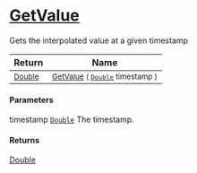 # [GetValue](./LinearInterpolation-100663767.md)

Gets the interpolated value at a given timestamp

| Return | Name | 
| --- | --- | 
| <sub>[Double](https://docs.microsoft.com/en-us/dotnet/api/System.Double)</sub>| <sub>[GetValue](./LinearInterpolation-100663767.md) ( [`Double`](https://docs.microsoft.com/en-us/dotnet/api/System.Double) timestamp )</sub>| <br>


#### Parameters
 timestamp  [`Double`](https://docs.microsoft.com/en-us/dotnet/api/System.Double)    The timestamp.
#### Returns
[Double](https://docs.microsoft.com/en-us/dotnet/api/System.Double)